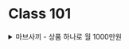 Class 101
============================

<details>
<summary> 마브사끼 - 상품 하나로 월 1000만원 </summary>
| Chapter | Title |
|:-:|:-:|
| Chapter 7 | SEO 최적화에 맞춘 상품 등록하기](https://github.com/chris0825/SmartStore/blob/main/Class%20101/Mavsaki/Chapter%2007)|
</details>
